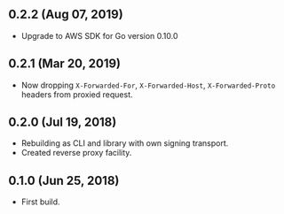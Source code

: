 ## 0.2.2 (Aug 07, 2019)

  * Upgrade to AWS SDK for Go version 0.10.0

## 0.2.1 (Mar 20, 2019)

  * Now dropping `X-Forwarded-For`, `X-Forwarded-Host`, `X-Forwarded-Proto` headers from proxied request.

## 0.2.0 (Jul 19, 2018)

  * Rebuilding as CLI and library with own signing transport.
  * Created reverse proxy facility.

## 0.1.0 (Jun 25, 2018)

  * First build.
